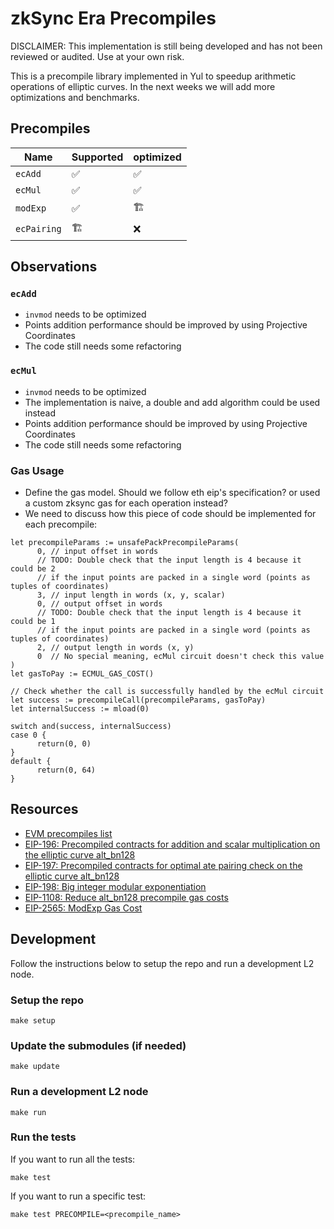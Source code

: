 # zkSync Era Precompiles

DISCLAIMER: This implementation is still being developed and has not been reviewed or audited. Use at your own risk.

This is a precompile library implemented in Yul to speedup arithmetic operations of elliptic curves.
In the next weeks we will add more optimizations and benchmarks.

## Precompiles

| Name | Supported | optimized |
| ---| --- | --- | 
| `ecAdd` | ✅ | ✅ |
| `ecMul` | ✅ | ✅ |
| `modExp` |  ✅  | 🏗 |
| `ecPairing` | 🏗 | ❌ |
## Observations

### `ecAdd`

- `invmod` needs to be optimized
- Points addition performance should be improved by using Projective Coordinates 
- The code still needs some refactoring

### `ecMul`

- `invmod` needs to be optimized
- The implementation is naive, a double and add algorithm could be used instead
- Points addition performance should be improved by using Projective Coordinates 
- The code still needs some refactoring

### Gas Usage
- Define the gas model. Should we follow eth eip's specification? or used a custom zksync gas for each operation instead? 
- We need to discuss how this piece of code should be implemented for each precompile:
```
let precompileParams := unsafePackPrecompileParams(
      0, // input offset in words
      // TODO: Double check that the input length is 4 because it could be 2
      // if the input points are packed in a single word (points as tuples of coordinates)
      3, // input length in words (x, y, scalar)
      0, // output offset in words
      // TODO: Double check that the input length is 4 because it could be 1
      // if the input points are packed in a single word (points as tuples of coordinates)
      2, // output length in words (x, y)
      0  // No special meaning, ecMul circuit doesn't check this value
)
let gasToPay := ECMUL_GAS_COST()

// Check whether the call is successfully handled by the ecMul circuit
let success := precompileCall(precompileParams, gasToPay)
let internalSuccess := mload(0)

switch and(success, internalSuccess)
case 0 {
      return(0, 0)
}
default {
      return(0, 64)
}
```
## Resources

- [EVM precompiles list](https://www.evm.codes/precompiled?fork=shanghai)
- [EIP-196: Precompiled contracts for addition and scalar multiplication on the elliptic curve alt_bn128](https://eips.ethereum.org/EIPS/eip-196)
- [EIP-197: Precompiled contracts for optimal ate pairing check on the elliptic curve alt_bn128](https://eips.ethereum.org/EIPS/eip-197)
- [EIP-198: Big integer modular exponentiation](https://eips.ethereum.org/EIPS/eip-198)
- [EIP-1108: Reduce alt_bn128 precompile gas costs](https://eips.ethereum.org/EIPS/eip-1108)
- [EIP-2565: ModExp Gas Cost](https://eips.ethereum.org/EIPS/eip-2565)

## Development

Follow the instructions below to setup the repo and run a development L2 node.

### Setup the repo

```
make setup
```

### Update the submodules (if needed)

```
make update
```

### Run a development L2 node

```
make run
```

### Run the tests

If you want to run all the tests:

```
make test
```

If you want to run a specific test:

```
make test PRECOMPILE=<precompile_name>
```

